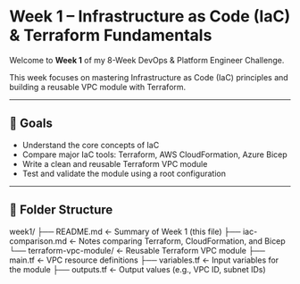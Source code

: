# Week 1 – Infrastructure as Code (IaC) & Terraform Fundamentals

Welcome to **Week 1** of my 8-Week DevOps & Platform Engineer Challenge.

This week focuses on mastering Infrastructure as Code (IaC) principles and building a reusable VPC module with Terraform.

---

## 📌 Goals

- Understand the core concepts of IaC
- Compare major IaC tools: Terraform, AWS CloudFormation, Azure Bicep
- Write a clean and reusable Terraform VPC module
- Test and validate the module using a root configuration

---

## 📁 Folder Structure

week1/
├── README.md                     ← Summary of Week 1 (this file)
├── iac-comparison.md            ← Notes comparing Terraform, CloudFormation, and Bicep
└── terraform-vpc-module/        ← Reusable Terraform VPC module
    ├── main.tf                  ← VPC resource definitions
    ├── variables.tf             ← Input variables for the module
    ├── outputs.tf               ← Output values (e.g., VPC ID, subnet IDs)
